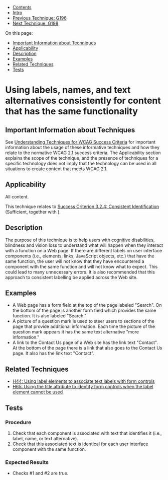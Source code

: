 -   [Contents](https://www.w3.org/WAI/WCAG21/Techniques/#techniques "Table of Contents")
-   [Intro](https://www.w3.org/WAI/WCAG21/Techniques/#introduction "Introduction to Techniques")
-   [Previous Technique: G196](G196)
-   [Next Technique: G198](G198)

On this page:

-   [Important Information about Techniques](#important-information)
-   [Applicability](#applicability)
-   [Description](#description)
-   [Examples](#examples)
-   [Related Techniques](#related)
-   [Tests](#tests)

Using labels, names, and text alternatives consistently for content that has the same functionality
===================================================================================================

Important Information about Techniques
--------------------------------------

See [Understanding Techniques for WCAG Success Criteria](https://www.w3.org/WAI/WCAG21/Understanding/understanding-techniques) for important information about the usage of these informative techniques and how they relate to the normative WCAG 2.1 success criteria. The Applicability section explains the scope of the technique, and the presence of techniques for a specific technology does not imply that the technology can be used in all situations to create content that meets WCAG 2.1.

Applicability
-------------

All content.

This technique relates to [Success Criterion 3.2.4: Consistent Identification](https://www.w3.org/WAI/WCAG21/Understanding/consistent-identification) (Sufficient, together with ).

Description
-----------

The purpose of this technique is to help users with cognitive disabilities, blindness and vision loss to understand what will happen when they interact with a function on a Web page. If there are different labels on user interface components (i.e., elements, links, JavaScript objects, etc.) that have the same function, the user will not know that they have encountered a component with the same function and will not know what to expect. This could lead to many unnecessary errors. It is also recommended that this approach to consistent labelling be applied across the Web site.

Examples
--------

-   A Web page has a form field at the top of the page labeled "Search". On the bottom of the page is another form field which provides the same function. It is also labeled "Search."
-   A picture of a question mark is used to steer users to sections of the page that provide additional information. Each time the picture of the question mark appears it has the same text alternative "more information."
-   A link to the Contact Us page of a Web site has the link text "Contact". At the bottom of the page there is a link that also goes to the Contact Us page. It also has the link text "Contact".

Related Techniques
------------------

-   [H44: Using label elements to associate text labels with form controls](https://www.w3.org/WAI/WCAG21/Techniques/html/H44)
-   [H65: Using the title attribute to identify form controls when the label element cannot be used](https://www.w3.org/WAI/WCAG21/Techniques/html/H65)

Tests
-----

### Procedure

1.  Check that each component is associated with text that identifies it (i.e., label, name, or text alternative).
2.  Check that this associated text is identical for each user interface component with the same function.

### Expected Results

-   Checks \#1 and \#2 are true.
